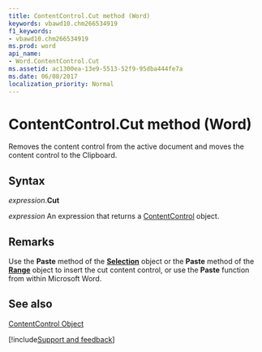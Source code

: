 ```yaml
---
title: ContentControl.Cut method (Word)
keywords: vbawd10.chm266534919
f1_keywords:
- vbawd10.chm266534919
ms.prod: word
api_name:
- Word.ContentControl.Cut
ms.assetid: ac1300ea-13e9-5513-52f9-95dba444fe7a
ms.date: 06/08/2017
localization_priority: Normal
---
```



# ContentControl.Cut method (Word)

Removes the content control from the active document and moves the content control to the Clipboard.


## Syntax

_expression_.**Cut**

 _expression_ An expression that returns a [ContentControl](./Word.ContentControl.md) object.


## Remarks

Use the  **Paste** method of the **[Selection](Word.Selection.md)** object or the **Paste** method of the **[Range](Word.Range.md)** object to insert the cut content control, or use the **Paste** function from within Microsoft Word.


## See also


[ContentControl Object](Word.ContentControl.md)

[!include[Support and feedback](~/includes/feedback-boilerplate.md)]